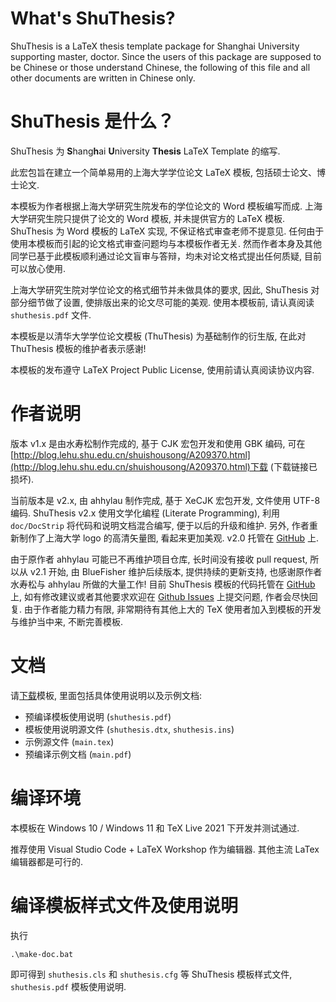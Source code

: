 # What's ShuThesis?
ShuThesis is a LaTeX thesis template package for Shanghai University supporting master, doctor. 
Since the users of this package are supposed to be Chinese or those understand Chinese, the following of this file and all other documents are written in Chinese only.

# ShuThesis 是什么？
ShuThesis 为 <b>S</b>hang<b>h</b>ai <b>U</b>niversity <b>Thesis</b> LaTeX Template 的缩写.

此宏包旨在建立一个简单易用的上海大学学位论文 LaTeX 模板, 包括硕士论文、博士论文. 

本模板为作者根据上海大学研究生院发布的学位论文的 Word 模板编写而成. 上海大学研究生院只提供了论文的 Word 模板, 并未提供官方的 LaTeX 模板. ShuThesis 为 Word 模板的 LaTeX 实现, 不保证格式审查老师不提意见. 任何由于使用本模板而引起的论文格式审查问题均与本模板作者无关. 然而作者本身及其他同学已基于此模板顺利通过论文盲审与答辩，均未对论文格式提出任何质疑, 目前可以放心使用.

上海大学研究生院对学位论文的格式细节并未做具体的要求, 因此, ShuThesis 对部分细节做了设置, 使排版出来的论文尽可能的美观. 使用本模板前, 请认真阅读 `shuthesis.pdf` 文件.

本模板是以清华大学学位论文模板 (ThuThesis) 为基础制作的衍生版, 在此对 ThuThesis 模板的维护者表示感谢!

本模板的发布遵守 LaTeX Project Public License, 使用前请认真阅读协议内容.

# 作者说明

版本 v1.x 是由水寿松制作完成的, 基于 CJK 宏包开发和使用 GBK 编码, 可在[http://blog.lehu.shu.edu.cn/shuishousong/A209370.html](http://blog.lehu.shu.edu.cn/shuishousong/A209370.html)下载 (下载链接已损坏).

当前版本是 v2.x, 由 ahhylau 制作完成, 基于 XeCJK 宏包开发, 文件使用 UTF-8 编码. ShuThesis v2.x 使用文学化编程 (Literate Programming), 利用 `doc/DocStrip` 将代码和说明文档混合编写, 便于以后的升级和维护. 另外, 作者重新制作了上海大学 logo 的高清矢量图, 看起来更加美观. v2.0 托管在 [GitHub](https://github.com/ahhylau/shuthesis) 上.

由于原作者 ahhylau 可能已不再维护项目仓库, 长时间没有接收 pull request, 所以从 v2.1 开始, 由 BlueFisher 维护后续版本, 提供持续的更新支持, 也感谢原作者水寿松与 ahhylau 所做的大量工作! 目前 ShuThesis 模板的代码托管在 [GitHub](https://github.com/BlueFisher/shuthesis) 上, 如有修改建议或者其他要求欢迎在 [Github Issues](https://github.com/BlueFisher/shuthesis/issues) 上提交问题, 作者会尽快回复. 由于作者能力精力有限, 非常期待有其他上大的 TeX 使用者加入到模板的开发与维护当中来, 不断完善模板.

# 文档

请[下载](https://github.com/BlueFisher/shuthesis)模板, 里面包括具体使用说明以及示例文档:

* 预编译模板使用说明 (`shuthesis.pdf`)
* 模板使用说明源文件 (`shuthesis.dtx`, `shuthesis.ins`)
* 示例源文件 (`main.tex`)
* 预编译示例文档 (`main.pdf`)

# 编译环境

本模板在 Windows 10 / Windows 11 和 TeX Live 2021 下开发并测试通过.

推荐使用 Visual Studio Code + LaTeX Workshop 作为编辑器. 其他主流 LaTex 编辑器都是可行的.

# 编译模板样式文件及使用说明

执行

```
.\make-doc.bat
```

即可得到 `shuthesis.cls` 和 `shuthesis.cfg` 等 ShuThesis 模板样式文件, `shuthesis.pdf` 模板使用说明.
